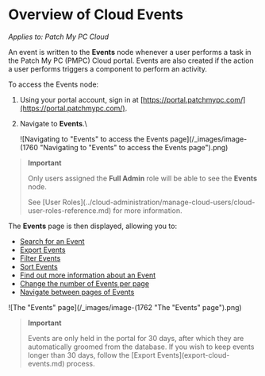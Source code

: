 # Overview of Cloud Events

_Applies to: Patch My PC Cloud_

An event is written to the **Events** node whenever a user performs a task in the Patch My PC (PMPC) Cloud portal. Events are also created if the action a user performs triggers a component to perform an activity.

To access the Events node:

1. Using your portal account, sign in at [https://portal.patchmypc.com/](https://portal.patchmypc.com/).
2.  Navigate to **Events**.\\

    ![Navigating to "Events" to access the Events page](/_images/image-(1760 "Navigating to \"Events\" to access the Events page").png)

> **Important**
>
> Only users assigned the **Full Admin** role will be able to see the **Events** node.
>
> See \[User Roles]\(../cloud-administration/manage-cloud-users/cloud-user-roles-reference.md) for more information.

The **Events** page is then displayed, allowing you to:

* [Search for an Event](search-for-a-cloud-event.md)
* [Export Events](export-cloud-events.md)
* [Filter Events](filter-cloud-events.md)
* [Sort Events](sort-cloud-events.md)
* [Find out more information about an Event](find-out-more-information-about-a-cloud-event.md)
* [Change the number of Events per page](change-the-number-of-cloud-events-per-page.md)
* [Navigate between pages of Events](navigate-between-pages-of-cloud-events.md)

![The "Events" page](/_images/image-(1762 "The \"Events\" page").png)

> **Important**
>
> Events are only held in the portal for 30 days, after which they are automatically groomed from the database. If you wish to keep events longer than 30 days, follow the \[Export Events]\(export-cloud-events.md) process.